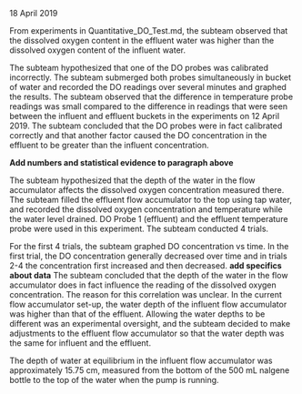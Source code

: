 18 April 2019

From experiments in Quantitative_DO_Test.md, the subteam observed that the dissolved oxygen content in the effluent water was higher than the dissolved oxygen content of the influent water.

The subteam hypothesized that one of the DO probes was calibrated incorrectly. The subteam submerged both probes simultaneously in bucket of water and recorded the DO readings over several minutes and graphed the results. The subteam observed that the difference in temperature probe readings was small compared to the difference in readings that were seen between the influent and effluent buckets in the experiments on 12 April 2019. The subteam concluded that the DO probes were in fact calibrated correctly and that another factor caused the DO concentration in the effluent to be greater than the influent concentration.

**Add numbers and statistical evidence to paragraph above**

The subteam hypothesized that the depth of the water in the flow accumulator affects the dissolved oxygen concentration measured there. The subteam filled the effluent flow accumulator to the top using tap water, and recorded the dissolved oxygen concentration and temperature while the water level drained. DO Probe 1 (effluent) and the effluent temperature probe were used in this experiment. The subteam conducted 4 trials.

For the first 4 trials, the subteam graphed DO concentration vs time. In the first trial, the DO concentration generally decreased over time and in trials 2-4 the concentration first increased and then decreased. **add specifics about data** The subteam concluded that the depth of the water in the flow accumulator does in fact influence the reading of the dissolved oxygen concentration. The reason for this correlation was unclear. In the current flow accumulator set-up, the water depth of the influent flow accumulator was higher than that of the effluent. Allowing the water depths to be different was an experimental oversight, and the subteam decided to make adjustments to the effluent flow accumulator so that the water depth was the same for influent and the effluent.

The depth of water at equilibrium in the influent flow accumulator was approximately 15.75 cm, measured from the bottom of the 500 mL nalgene bottle to the top of the water when the pump is running.
